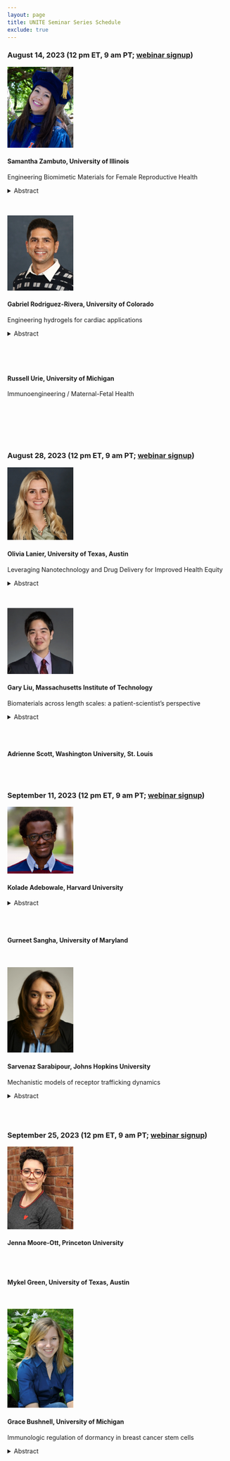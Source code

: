 ```yaml
---
layout: page
title: UNITE Seminar Series Schedule
exclude: true
---
```


### August 14, 2023 (12 pm ET, 9 am PT; [webinar signup](https://purdue-edu.zoom.us/meeting/register/tJclduCsqTgiHdcewqZlHD_QT4ENETjaevU5))


<img src="/public/seminar-photos/2023-08-14-Zambuto.webp" alt="Dr. Zambuto's photo" width="150px" id="photo-float"/>

#### Samantha Zambuto, University of Illinois

Engineering Biomimetic Materials for Female Reproductive Health

<details><summary>Abstract</summary>
Female reproductive health and women’s health research are historically understudied fields that would significantly benefit from engineering expertise due to the unique biomechanical environment in the female reproductive tract and the dynamic tissue changes orchestrated throughout the menstrual cycle by sex hormones. With the synergistic techniques of tissue engineering, biomaterials science, biomechanics, and reproductive biology, we engineer models of the female reproductive system, including the endometrium, decidua, and vagina, to study pregnancy-related disorders and birth injuries. We use these tissue engineering models to understand cell-cell interactions, cell- matrix interactions, and hormone dynamics in the context of early pregnancy and vaginal tearing during childbirth.

To mimic, instruct, and define the cellular microenvironment in the female reproductive tract, we use gelatin methacryloyl (GelMA) hydrogels. Derived from gelatin, GelMA hydrogels are biomimetic, biocompatible, and bioactive. Functionalization of gelatin into GelMA renders GelMA stability under physiological temperatures as well as enhanced tunability of mechanical properties. We fabricated a library of GelMA hydrogels and composites that capture a range of biomechanical properties specifically designed to mimic tissue biomechanical properties. We then construct GelMA hydrogel composites by combining GelMA hydrogels with other materials, including electrospun fibers and hyaluronic acid methacrylate. We perform sophisticated material characterization with spherical nanoindentation and define the effects of biomechanical properties on cellular behavior and the effect of cells on hydrogel mechanical properties.

We demonstrated that GelMA hydrogel platforms are adaptable for studying dynamic endometrial processes, including endometrial angiogenesis, hormone responsiveness (e.g., decidualization of endometrial stromal cells), epithelial monolayer formation in a stratified tissue model, and trophoblast invasion. We also established a three-dimensional model of the vaginal epithelium by incorporating primary human vaginal epithelial cells in gelatin-elastin fiber composites impregnated with GelMA hydrogels. Our ongoing studies seek to advance these existing model systems into complex, three-dimensional tissue mimics of the endometrium and vagina for not only basic science purposes but also for regenerative medicine applications.

Finally, we inform our engineering studies by performing systematic reviews and meta- analyses of the medical literature to identify health issues in female reproductive health, to assess the quality of existing literature, and to highlight future directions of the field that can be informed with basic science research using engineering models.</details>

<br />
<br />

<img src="/public/seminar-photos/2023-08-14-Rodriguez.webp" alt="Dr. Rodriguez-Rivera's photo" width="150px" id="photo-float"/>

#### Gabriel Rodriguez-Rivera, University of Colorado

Engineering hydrogels for cardiac applications

<details><summary>Abstract</summary>
Injectable hydrogel for treating ventricular arrhythmias (VA): The only effective treatment for VA is cardiac defibrillation, where a high-energy shock extinguishes the reentrant circuits that initiate and sustain VA. However, these high-energy shocks exceed the pain threshold. The primary goal of this research is to develop new painless strategies to extinguish reentrant VA. The current treatment requires large energy because the current leads capture the tissue from a single point far from the heterogeneous scarred tissue responsible for the electrical disruptions. We hypothesized that flexible electrodes that can access midmyocardium near the scarred area via the cardiac veins, we could terminate arrhythmias with low-energy shocks. However, there were no pacing electrodes small enough to navigate these tributaries to test this hypothesis. To the best of our knowledge, we were the first to report an injectable electrode used to successfully pace the midmyocardium and mimic physiologic conduction. As such, this injectable hydrogel electrode developed during my Ph.D. work provides a novel way to improve current defibrillation strategies and opens opportunities for new therapeutic approaches. By capturing a larger area and deeper into the midmyocardium, this technology enhances new ways to study tissue activation that were not possible with current pacing leads.

From microspheres to rods: Prior work with injectable, acellular bulk hydrogels for cardiac repair resulted in improved angiogenesis and cardiac function, even without potent angiogenic cues; however, the lack of macroporosity of bulk hydrogel structures limits rapid cellular infiltration. This limitation is mitigated by granular
hydrogels, which exhibit an inherent porosity to support cell infiltration and activity. Widely studied granular hydrogels consist of spherical particles. In contrast, our lab recently developed granular hydrogels from rod-like microgels of aspect ratio 2.2 for improved cellular invasions in both in vitro and in vivo studies. However, it is unclear how increased aspect ratios affect granular hydrogel packing, injectability, cell invasion, and tissue reconstruction, which are crucial for delivery, mechanics, and angiogenesis. To address this, we fabricated rod-like microgels with increased aspect ratios and compared these to control spherical microgels that matched the volumes of rods. To monitor cellular invasion in vitro, spheroids of endothelial/mesenchymal cells were introduced to the granular materials and cultured for 3 days to assess cells sprouting in the granular material. I uncovered that the sprout displacements were larger when the spheroids were placed in the granular hydrogels from microgels with higher aspect ratio rods when compared to spheres of similar volume. This suggests that rods of higher aspect ratios have higher porosity and less tortuous path to enable cell sprouting, providing a key design consideration for engineering granular materials in biomedical applications. Ongoing work includes the assessment of granular hydrogels in a rat heart infarct model.</details>

<br />
<br />
<br />

#### Russell Urie, University of Michigan

Immunoengineering / Maternal-Fetal Health

<br />
<br />
<br />
<br />
<br />

### August 28, 2023 (12 pm ET, 9 am PT; [webinar signup](https://purdue-edu.zoom.us/meeting/register/tJclduCsqTgiHdcewqZlHD_QT4ENETjaevU5))

<img src="/public/seminar-photos/2023-08-28-Lanier.webp" alt="Dr. Lanier's photo" width="150px" id="photo-float"/>

#### Olivia Lanier, University of Texas, Austin

Leveraging Nanotechnology and Drug Delivery for Improved Health Equity

<details><summary>Abstract</summary>
Many variables contribute to the perpetuation of health disparities: environmental factors, social contributions, patient compliance, quality of care, and access to care. Access to care is affected by the delivery route of the therapeutic. Biologic (protein, RNA) therapeutics have revolutionized the care of multiple chronic autoimmune conditions but must be delivered parenterally via infusions from medical professionals, which further perpetuates health disparities. For patients for whom transportation constraints, poverty, mental illness, and limited hospital access – to name a few – are obstacles to their care, infusion-based therapies are not accessible. Nanotechnologies can be used to address health equity concerns by creating non-invasive delivery systems that utilize oral or vaginal routes that improve patient access and compliance to therapies.  I aim to replace infusions by creating nanotechnologies that protect therapeutics from degradation and bypass biological barriers (e.g. mucus and cell layers, pH, enzymes) associated with these routes. Additionally, this technology will control release to reduce dosing requirements and enable less complex treatment regimens. I will develop nanotechnology platforms to deliver biologics (RNA, proteins), with a particular focus on diseases that disproportionately affect underserved populations, and I will also analyze the role of biological sex, age, and ancestry on the performance of the developed nanotechnologies. 

My talk will focus on one example of this work from my postdoctoral work at University of Texas at Austin. My project develops a pH sensitive nanotechnology platform for the oral delivery of small interfering RNA (siRNA) as a replacement for infusion therapy for treatment of inflammatory bowel disease. Challenges associated with the oral delivery of siRNA include the harsh pH of the stomach, enzymatic degradation, uptake of siRNA into macrophages in the intestines, and the need to undergo endosomal escape following intracellular delivery. To achieve this, a multi-layered system is proposed and will be developed with an anionic coating that protects its payload through the stomach and expands to release siRNA-loaded cationic nanogels under neutral pH conditions in the intestines. This dual layered platform can be applied to other autoimmune diseases in the future. Additionally, the role of sex is being explored in vitro on gene transfection and cytotoxicity.</details>

<br />
<br />

<img src="/public/seminar-photos/2023-08-28-Liu.webp" alt="Dr. Liu's photo" width="150px" id="photo-float"/>

#### Gary Liu, Massachusetts Institute of Technology

Biomaterials across length scales: a patient-scientist’s perspective

<details><summary>Abstract</summary>
Factors that may deter patient compliance with their medications include toxic side effects and administration discomfort. Biomaterials may address some of these urgent patient needs by altering pharmacokinetic profiles and enabling new methods of drug administration. In this talk I will share my 20+ years’ experience as a kidney disease patient, and how navigating a chronic disease has provided insight into the constraints, design, and development of new biomaterials. I will share how working with materials and animal models across length scales can address these patient challenges, and the opportunities of working at each length scale.

Chronic disease patients face long-term drug courses that can result in persistent side effects. As a kidney disease patient navigating many such side effects, I sought to engineer new materials for renal-specific drug delivery. My Ph.D. sought to identify the materials properties of polymers and nanoparticles, two widely used classes of drug carriers, that drive their renal tropism. We synthesized a panel of polymers of similar size but varying anionic charge, and found that greater anionic charge augmented polymer accumulation into renal tissue. In contrast, nanoparticles of size 20- and 100-nm, but not 200-nm, accumulate in renal glomeruli but not tubules. Both materials types exhibit greater renal accumulation during renal disease. These findings provide insight into how materials properties can be tuned to drive accumulation into specified renal cell types, and how disease state may be leveraged to augment distribution.

In the second part of my talk, I will highlight my postdoctoral work at the macroscale. Orally administered enzymes and bacteria can modulate disease through activity in the stomach and intestines, but are quickly inactivated in the harsh gastrointestinal environment. Strategies to stabilize these therapeutics use solid, excipient-containing formulations, which are inaccessible for pediatric and geriatric patients who have difficulty swallowing solids. To address this challenge, we developed LIFT (liquid in situ-forming and tough) hydrogels, which transition from a drinkable liquid to a tough, solid drug depot within the stomach. Comprising biocompatible poly(ethylene glycol) and alginate double polymer networks, LIFT rapidly forms a tough hydrogel in vivo in porcine stomachs, and can sustain multiple compressions compared to single-network hydrogels, which permanently deform after one compression. These materials were further examined for their multifunctionality. LIFT hydrogels can modulate small molecule release and protect the activity of various enzymes and therapeutic bacteria in rat and porcine stomachs. Thus, LIFT hydrogels present a new platform capable of modulating and sustaining the activity of various drug types in the harsh gastrointestinal environment, enabling access to and oral delivery of advanced therapeutics for vulnerable patient populations.</details>

<br />
<br />

#### Adrienne Scott, Washington University, St. Louis

<br />
<br />

### September 11, 2023 (12 pm ET, 9 am PT; [webinar signup](https://purdue-edu.zoom.us/meeting/register/tJclduCsqTgiHdcewqZlHD_QT4ENETjaevU5))

<img src="/public/seminar-photos/2023-09-11-Adebowale.webp" alt="Dr. Adebowale's photo" width="150px" id="photo-float"/>

#### Kolade Adebowale, Harvard University

<details><summary>Abstract</summary>
Circulating monocytes are recruited to tumors, where they can differentiate into macrophages that mediate tumor progression. To reach the tumor microenvironment, monocytes extravasate out of the vasculature and migrate through type-1 collagen rich stromal matrix. The viscoelastic stromal matrix around tumors not only stiffens relative to normal stromal matrix, but often exhibits enhanced viscous characteristics, as indicated by faster stress relaxation rate. Stress relaxation refers to a decrease in internal stresses in viscoelastic materials because of applied deformation. Despite clinically observed changes in matrix properties, the potential impact of changes in matrix stiffness or stress relaxation on monocyte migration is not understood. To address this research gap, we studied how changes in matrix stiffness and viscoelasticity impact the three-dimensional migration of monocytes through stromal-like matrices.

We developed interpenetrating networks (IPNs) of type-1 collagen and alginate with independent tunability of stiffness and stress relaxation over physiologically relevant ranges. IPNs provide a confining stromal-like matrices and a three-dimensional context experienced by monocytes in vivo. Collagen fiber architecture was quantified by measuring collagen fiber length and width. Importantly, IPN stress relaxation properties are tuned independent of polymer concentration, Young’s modulus, and collagen fiber architecture, allowing for independent assessment of matrix stress relaxation. We tuned the characteristic stress relaxation times from ~100 seconds (fast relaxing) to 1,000 seconds (slow relaxing) while keeping the initial Young’s modulus of all the materials at ~1 kPa or ~2.5 kPa.

Faster stress relaxation and higher Young’s modulus independently enhanced the 3D migration of monocytes. Migrating monocytes have an ellipsoidal or rounded wedge-like morphology, reminiscent of amoeboid migration, with accumulation of actin at the trailing edge. Surprisingly, monocytes could migrate without matrix adhesion and Rho-mediated contractility but are dependent on actin polymerization for migration. Our mechanistic studies indicate that actin polymerization at the leading edge generates protrusive forces that generate a path to migrate in the confining viscoelastic matrices. In summary, our findings implicate matrix stiffness and stress relaxation as key mediators of migration.

More broadly, the tunable nature of the material developed could enable mechanistic insights into the role of changes in the stromal matrix in the promotion of health and disease. Specifically, it provides a platform to study the role of viscoelasticity on migration of normal leukocytes and diseased leukocytes such as those with Leukocyte Adhesion Deficiency-1. Taken together, our data raises the possibility that ECM stiffness and viscoelasticity could determine immune cell recruitment and ultimately shape the immune response under normal and pathological conditions.</details>

<br />
<br />

#### Gurneet Sangha, University of Maryland

<br />
<br />

<img src="/public/seminar-photos/2023-09-11-Sarabipour.webp" alt="Dr. Sarabipour's photo" width="150px" id="photo-float"/>

#### Sarvenaz Sarabipour, Johns Hopkins University

Mechanistic models of receptor trafficking dynamics

<details><summary>Abstract</summary>
Vascular endothelial growth factor (VEGF) controls the growth and regression of blood vessels. While some successes have been achieved in inhibition of VEGF to disrupt blood vessel growth in cancer and retinopathy, over a dozen clinical trials of VEGF delivery to increase vascular growth in patients with ischemic diseases have failed. The inability to successfully bridge treatment from animals to humans demonstrates that our understanding of the VEGF system is far from complete.

We have developed and validated a molecularly-detailed computational model of the trafficking in endothelial cells of the key VEGF receptors: VEGFR1, VEGFR2, and Neuropilin-1. The model uses coupled, nonlinear, deterministic ordinary differential equations simulating receptor dimerization, ligand-receptor binding, and the trafficking of transmembrane receptors. Crucially, the model is parameterized using new in vitro experiments of human endothelial cell culture treated with ligands, drugs, and targeted shRNAs that perturb trafficking, including experiments predicted by the model to be most informative.

Our simulations and experiments show that VEGFR1 is less stable than VEGFR2 and NRP1 in endothelial cells – due to a faster internalization rate constant, resulting in increased overall degradation. In addition, the differential trafficking results in differential localization of the receptors: on the cell surface VEGFR2 is in excess over VEGFR1; while inside the cell, the reverse is true. This alters both the sensing of extracellular ligands and which receptors form signaling complexes and ligand decoys at the cell surface vs inside the cell. The presence of ligands and hypoxic conditions (both relevant to physiological and pathological conditions) further alter receptor trafficking and stability, and can be quantitatively accounted for in computational predictions of therapeutics.</details>

<br />
<br />

### September 25, 2023 (12 pm ET, 9 am PT; [webinar signup](https://purdue-edu.zoom.us/meeting/register/tJclduCsqTgiHdcewqZlHD_QT4ENETjaevU5))

<img src="/public/seminar-photos/2023-09-25-Ott.webp" alt="Dr. Moore-Ott's photo" width="150px" id="photo-float"/>

#### Jenna Moore-Ott, Princeton University

<br />
<br />

#### Mykel Green, University of Texas, Austin

<br />
<br />

<img src="/public/seminar-photos/2023-09-25-Bushnell.webp" alt="Dr. Bushnell's photo" width="150px" id="photo-float"/>

#### Grace Bushnell, University of Michigan

Immunologic regulation of dormancy in breast cancer stem cells

<details><summary>Abstract</summary>
Despite the benefits of adjuvant therapy, patients with ER+ breast cancer face a constant risk of recurrence for the remainder of their life. A reservoir of disseminated tumor cells (DTCs) must exist that escape therapy, grow slowly or not at all, and can be reactivated. A major challenge to the understanding of these interactions is the lack of models of estrogen receptor positive dormancy in fully immunocompetent mice. We aim to address this by developing an immunocompetent model of breast cancer dormancy. We investigated five syngeneic murine breast cancer cell lines for long-term and short-term dormancy in vivo. We found three cell lines in which mice survive for >100d after intracardiac inoculation (compared to less than 20d for non-dormant cell lines). We further investigated the role of the immune system in these models by inoculating cells into mice with varying defects in adaptive or innate immunity. We found each cell line shows differential sensitivity to various immune compartment loss. The D2.0R cell line showed no requirement for dormancy on the adaptive immune system, however survival was significantly reduced in NSG mice compared to NODscid mice. To identify the cell type responsible, we depleted various immune cell populations and found natural killer (NK) cells were responsible for this survival difference. We next investigated the differential response of quiescent vs proliferative D2.0R cells to NK cells and found quiescent cells were resistant to NK cell killing compared to proliferative cells. We investigated the mechanism of this phenotypic difference via bulk RNAseq, single cell RNAseq, and Visium spatial gene expression analysis. We found the transcription factor Bach1 drives NK cell resistance through upregulation of MHC-I and downregulation of NKG2D ligand RAE1. Taken together these models provide a platform for the better understanding of the immune system role in maintaining breast cancer dormancy and identify a mechanism for quiescent tumor cell evasion of NK cell surveillance.</details>
